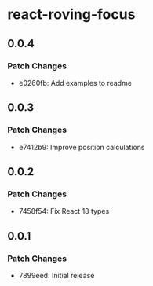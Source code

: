 # react-roving-focus

## 0.0.4

### Patch Changes

- e0260fb: Add examples to readme

## 0.0.3

### Patch Changes

- e7412b9: Improve position calculations

## 0.0.2

### Patch Changes

- 7458f54: Fix React 18 types

## 0.0.1

### Patch Changes

- 7899eed: Initial release
